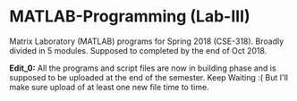 # MATLAB-Programming (Lab-III)
Matrix Laboratory (MATLAB) programs for Spring 2018 (CSE-318). Broadly divided in 5 modules. Supposed to completed by the end of Oct 2018. 

**Edit_0:** All the programs and script files are now in building phase and is supposed to be uploaded at the end of the semester. Keep Waiting :( But I'll make sure upload of at least one new file time to time. 
